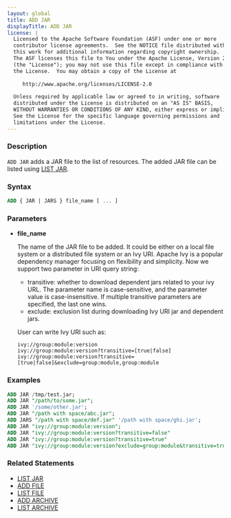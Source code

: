 ```yaml
---
layout: global
title: ADD JAR
displayTitle: ADD JAR
license: |
  Licensed to the Apache Software Foundation (ASF) under one or more
  contributor license agreements.  See the NOTICE file distributed with
  this work for additional information regarding copyright ownership.
  The ASF licenses this file to You under the Apache License, Version 2.0
  (the "License"); you may not use this file except in compliance with
  the License.  You may obtain a copy of the License at
 
     http://www.apache.org/licenses/LICENSE-2.0
 
  Unless required by applicable law or agreed to in writing, software
  distributed under the License is distributed on an "AS IS" BASIS,
  WITHOUT WARRANTIES OR CONDITIONS OF ANY KIND, either express or implied.
  See the License for the specific language governing permissions and
  limitations under the License.
---
```


### Description

`ADD JAR` adds a JAR file to the list of resources. The added JAR file can be listed using [LIST JAR](sql-ref-syntax-aux-resource-mgmt-list-jar.html).

### Syntax

```sql
ADD { JAR | JARS } file_name [ ... ]
```

### Parameters

* **file_name**

    The name of the JAR file to be added. It could be either on a local file system or a distributed file system or an Ivy URI.
    Apache Ivy is a popular dependency manager focusing on flexibility and simplicity. Now we support two parameter in URI query string:

     * transitive: whether to download dependent jars related to your ivy URL. The parameter name is case-sensitive, and the parameter value is case-insensitive. If multiple transitive parameters are specified, the last one wins.
     * exclude: exclusion list during downloading Ivy URI jar and dependent jars.

    User can write Ivy URI such as:

      ivy://group:module:version
      ivy://group:module:version?transitive=[true|false]
      ivy://group:module:version?transitive=[true|false]&exclude=group:module,group:module
        
### Examples

```sql
ADD JAR /tmp/test.jar;
ADD JAR "/path/to/some.jar";
ADD JAR '/some/other.jar';
ADD JAR "/path with space/abc.jar";
ADD JARS "/path with space/def.jar" '/path with space/ghi.jar';
ADD JAR "ivy://group:module:version";
ADD JAR "ivy://group:module:version?transitive=false"
ADD JAR "ivy://group:module:version?transitive=true"
ADD JAR "ivy://group:module:version?exclude=group:module&transitive=true"
```

### Related Statements

* [LIST JAR](sql-ref-syntax-aux-resource-mgmt-list-jar.html)
* [ADD FILE](sql-ref-syntax-aux-resource-mgmt-add-file.html)
* [LIST FILE](sql-ref-syntax-aux-resource-mgmt-list-file.html)
* [ADD ARCHIVE](sql-ref-syntax-aux-resource-mgmt-add-archive.html)
* [LIST ARCHIVE](sql-ref-syntax-aux-resource-mgmt-list-archive.html)


